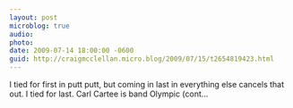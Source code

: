 ```yaml
---
layout: post
microblog: true
audio: 
photo: 
date: 2009-07-14 18:00:00 -0600
guid: http://craigmcclellan.micro.blog/2009/07/15/t2654819423.html
---
```

I tied for first in putt putt, but coming in last in everything else cancels that out. I tied for last. Carl Cartee is band Olympic (cont…
